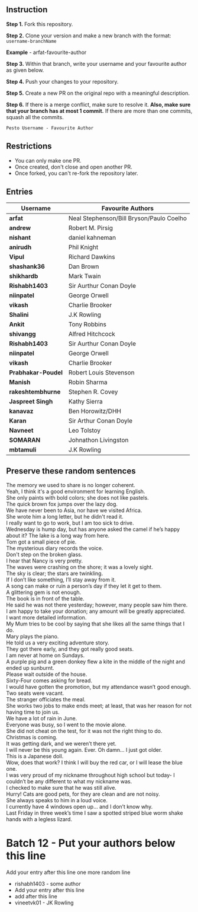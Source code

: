 ## Instruction

**Step 1.** Fork this repository.

**Step 2.** Clone your version and make a new branch with the format: `username-branchName`

**Example** - arfat-favourite-author

**Step 3.** Within that branch, write your username and your favourite author as given below.

**Step 4.** Push your changes to your repository.

**Step 5.** Create a new PR on the original repo with a meaningful description.

**Step 6.** If there is a merge conflict, make sure to resolve it. **Also, make sure that your branch has at most 1 commit.** If there are more than one commits, squash all the commits.

`Pesto Username - Favourite Author`

## Restrictions

- You can only make one PR.
- Once created, don't close and open another PR.
- Once forked, you can't re-fork the repository later.

## Entries

| Username             | Favourite Authors                        |
| -------------------- | ---------------------------------------- |
| **arfat**            | Neal Stephenson/Bill Bryson/Paulo Coelho |
| **andrew**           | Robert M. Pirsig                         |
| **nishant**          | daniel kahneman                          |
| **anirudh**          | Phil Knight                              |
| **Vipul**            | Richard Dawkins                          |
| **shashank36**       | Dan Brown                                |
| **shikhardb**        | Mark Twain                               |
| **Rishabh1403**      | Sir Aurthur Conan Doyle                  |
| **niinpatel**        | George Orwell                            |
| **vikash**           | Charlie Brooker                          |
| **Shalini**          | J.K Rowling                              |
| **Ankit**            | Tony Robbins                             |
| **shivangg**         | Alfred Hitchcock                         |
| **Rishabh1403**      | Sir Aurthur Conan Doyle                  |
| **niinpatel**        | George Orwell                            |
| **vikash**           | Charlie Brooker                          |
| **Prabhakar-Poudel** | Robert Louis Stevenson                   |
| **Manish**           | Robin Sharma                             |
| **rakeshtembhurne**  | Stephen R. Covey                         |
| **Jaspreet Singh**   | Kathy Sierra                             |
| **kanavaz**          | Ben Horowitz/DHH                         |
| **Karan**            | Sir Arthur Conan Doyle                   |
| **Navneet**          | Leo Tolstoy                              |
| **SOMARAN**          | Johnathon Livingston                     |
| **mbtamuli**         | J.K Rowling                              |

## Preserve these random sentences

The memory we used to share is no longer coherent.  
Yeah, I think it's a good environment for learning English.  
She only paints with bold colors; she does not like pastels.  
The quick brown fox jumps over the lazy dog.  
We have never been to Asia, nor have we visited Africa.  
She wrote him a long letter, but he didn't read it.  
I really want to go to work, but I am too sick to drive.  
Wednesday is hump day, but has anyone asked the camel if he’s happy about it?
The lake is a long way from here.  
Tom got a small piece of pie.  
The mysterious diary records the voice.  
Don't step on the broken glass.  
I hear that Nancy is very pretty.  
The waves were crashing on the shore; it was a lovely sight.  
The sky is clear; the stars are twinkling.  
If I don’t like something, I’ll stay away from it.  
A song can make or ruin a person’s day if they let it get to them.  
A glittering gem is not enough.  
The book is in front of the table.  
He said he was not there yesterday; however, many people saw him there.  
I am happy to take your donation; any amount will be greatly appreciated.  
I want more detailed information.  
My Mum tries to be cool by saying that she likes all the same things that I do.  
Mary plays the piano.  
He told us a very exciting adventure story.  
They got there early, and they got really good seats.  
I am never at home on Sundays.  
A purple pig and a green donkey flew a kite in the middle of the night and ended up sunburnt.  
Please wait outside of the house.  
Sixty-Four comes asking for bread.  
I would have gotten the promotion, but my attendance wasn’t good enough.  
Two seats were vacant.  
The stranger officiates the meal.  
She works two jobs to make ends meet; at least, that was her reason for not having time to join us.  
We have a lot of rain in June.  
Everyone was busy, so I went to the movie alone.  
She did not cheat on the test, for it was not the right thing to do.  
Christmas is coming.  
It was getting dark, and we weren’t there yet.  
I will never be this young again. Ever. Oh damn… I just got older.  
This is a Japanese doll.  
Wow, does that work?
I think I will buy the red car, or I will lease the blue one.  
I was very proud of my nickname throughout high school but today- I couldn’t be any different to what my nickname was.  
I checked to make sure that he was still alive.  
Hurry!
Cats are good pets, for they are clean and are not noisy.  
She always speaks to him in a loud voice.  
I currently have 4 windows open up… and I don’t know why.  
Last Friday in three week’s time I saw a spotted striped blue worm shake hands with a legless lizard.

# Batch 12 - Put your authors below this line

Add your entry after this line
one more random line

- rishabh1403 - some author
- Add your entry after this line
- add after this line
- vineetvk01 - JK Rowling
